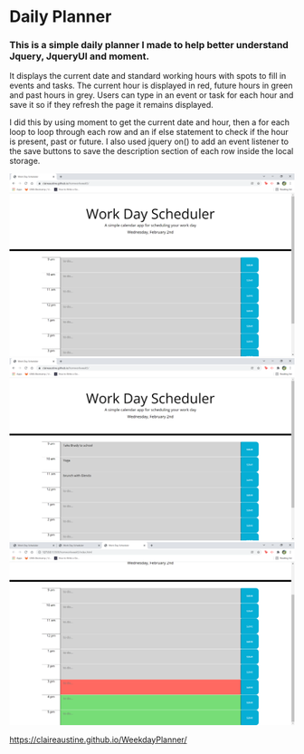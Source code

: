 # Daily Planner
### This is a simple daily planner I made to help better understand Jquery, JqueryUI and moment.

It displays the current date and standard working hours with spots to fill in events and tasks. The current hour is displayed in red, future hours in green and past hours in grey. Users can type in an event or task for each hour and save it so if they refresh the page it remains displayed.

 I did this by using moment to get the current date and hour, then a for each loop to loop through each row and an if else statement to check if the hour is present, past or future. I also used jquery on() to add an event listener to the save buttons to save the description section of each row inside the local storage.

 !["top of page"](https://github.com/ClaireAustine/WeekdayPlanner/blob/main/1.png)
 !["tasks added on page"](https://github.com/ClaireAustine/WeekdayPlanner/blob/main/2.png)
 !["example of present/future/past hour colors"](https://github.com/ClaireAustine/WeekdayPlanner/blob/main/3.png)

 https://claireaustine.github.io/WeekdayPlanner/